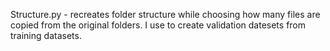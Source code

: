 Structure.py - recreates folder structure while choosing how many files are copied from the original folders.
I use to create validation datesets from training datasets.
